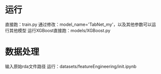 # 运行
直接跑：train.py
通过修改：model_name='TabNet_my'，以及其他参数可以运行其他模型
运行XGBoost直接跑：models/XGBoost.py

# 数据处理
输入原始rda文件路径
运行：datasets/featureEngineering/init.ipynb
